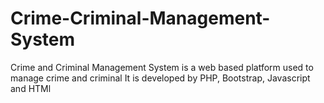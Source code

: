 # Crime-Criminal-Management-System
Crime and Criminal Management System is a web based platform used to manage crime and criminal
It is developed by PHP, Bootstrap, Javascript and HTMl
